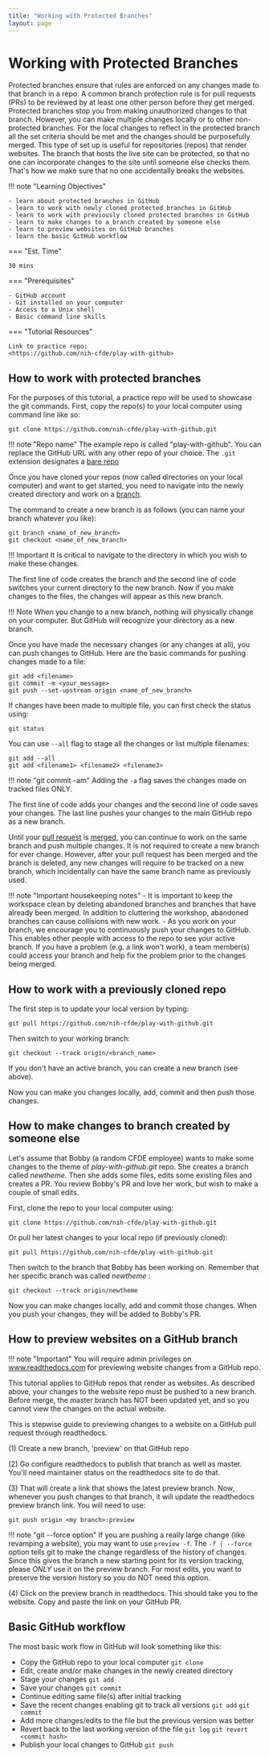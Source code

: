 ```yaml
---
title: "Working with Protected Branches"
layout: page
---
```


Working with Protected Branches
==============================

Protected branches ensure that rules are enforced on any changes made to that branch in a repo. A common branch protection rule is for pull requests (PRs) to be reviewed by at least one other person before they get merged. Protected branches stop you
from making unauthorized changes to that branch. However, you can make multiple changes locally or to other non-protected branches. For the local changes to reflect in the protected branch all the set criteria should be met and the changes should be purposefully merged. This type of set up is useful for repositories (repos) that render websites. The branch that hosts the live site can be protected, so that no one can incorporate changes to the site until someone else checks them. That's how we make sure that no one
accidentally breaks the websites.


!!! note "Learning Objectives"

    - learn about protected branches in GitHub
    - learn to work with newly cloned protected branches in GitHub
    - learn to work with previously cloned protected branches in GitHub
    - learn to make changes to a branch created by someone else
    - learn to preview websites on GitHub branches
    - learn the basic GitHub workflow

=== "Est. Time"

    30 mins

=== "Prerequisites"

    - GitHub account
    - Git installed on your computer
    - Access to a Unix shell
    - Basic command line skills

=== "Tutorial Resources"

    Link to practice repo:
    <https://github.com/nih-cfde/play-with-github>


## How to work with protected branches

For the purposes of this tutorial, a practice repo will be used to showcase the git commands. First, copy the repo(s) to your local computer using command line like so:

```
git clone https://github.com/nih-cfde/play-with-github.git
```

!!! note "Repo name"
    The example repo is called "play-with-github". You can replace the GitHub URL with any other repo of your choice. The `.git` extension designates a [bare repo](http://www.saintsjd.com/2011/01/what-is-a-bare-git-repository/)

Once you have cloned your repos (now called directories on your local computer) and want to get started, you need to navigate into the newly created directory and work on a [branch](https://docs.github.com/en/free-pro-team@latest/github/collaborating-with-issues-and-pull-requests/about-branches).

The command to create a new branch is as follows (you can name your branch whatever you like):

```
git branch <name_of_new_branch>
git checkout <name_of_new_branch>
```

!!! Important
    It is critical to navigate to the directory in which you wish to make these changes.

The first line of code creates the branch and the second line of code switches your current directory to the new branch. Now if you make changes to the files, the changes will appear as this new branch.

!!! Note
    When you change to a new branch, nothing will physically change on your computer. But GitHub will recognize your directory as a new branch.

Once you have made the necessary changes (or any changes at all), you can push changes to GitHub. Here are the basic commands for pushing changes made to a  file:

```
git add <filename>
git commit -m <your_message>
git push --set-upstream origin <name_of_new_branch>
```

If changes have been made to multiple file, you can first check the status using:

```
git status
```
You can use `--all` flag to stage all the changes or list multiple filenames:

```
git add --all
git add <filename1> <filename2> <filename3>
```

!!! note "git commit -am"
    Adding the `-a` flag saves the changes made on tracked files ONLY.

The first line of code adds your changes and the second line of code
saves your changes. The last line pushes your changes to the main GitHub
repo as a new branch.

Until your [pull request](https://docs.github.com/en/free-pro-team@latest/github/collaborating-with-issues-and-pull-requests/about-pull-requests) is [merged](https://docs.github.com/en/free-pro-team@latest/github/collaborating-with-issues-and-pull-requests/merging-a-pull-request), you can continue to work on the same branch and push multiple changes. It is not required to create a new branch for ever change. However, after your pull request has been merged and the branch is deleted, any new changes will require to be tracked on a new branch, which incidentally can have the same branch name as previously used.

!!! note "Important housekeeping notes"
    -   It is important to keep the workspace clean by deleting abandoned
        branches and branches that have already been merged. In addition to
        cluttering the workshop, abandoned branches can cause collisions
        with new work.
    -   As you work on your branch, we encourage you to continuously push
        your changes to GitHub. This enables other people with access to the
        repo to see your active branch. If you have a problem (e.g. a link won't
        work), a team member(s) could access your branch and help fix the problem
        prior to the changes being merged.

## How to work with a previously cloned repo

The first step is to update your local version by typing:

```
git pull https://github.com/nih-cfde/play-with-github.git
```

Then switch to your working branch:

```
git checkout --track origin/<branch_name>
```

If you don't have an active branch, you can create a new branch (see
above).

Now you can make you changes locally, add, commit and then push those
changes.

## How to make changes to branch created by someone else

Let's assume that Bobby (a random CFDE employee) wants to make some
changes to the theme of *play-with-github.git* repo. She creates a branch called
*newtheme*. Then she adds some files, edits some existing files and
creates a PR. You review Bobby's PR and love her work,
but wish to make a couple of small edits.

First, clone the repo to your local computer using:

```
git clone https://github.com/nih-cfde/play-with-github.git
```

Or pull her latest changes to your local repo (if previously cloned):

```
git pull https://github.com/nih-cfde/play-with-github.git
```

Then switch to the branch that Bobby has been working on. Remember that
her specific branch was called *newtheme* :

```
git checkout --track origin/newtheme
```

Now you can make changes locally, add and commit those changes. When you push your changes, they will be added to Bobby's PR.



## How to preview websites on a GitHub branch


!!! note "Important"
    You will require admin privileges on www.readthedocs.com for previewing website changes from a GitHub repo.

This tutorial applies to GitHub repos that render as websites. As
described above, your changes to the website repo must be pushed to a
new branch. Before merge, the master branch has NOT been updated yet,
and so you cannot view the changes on the actual website. 

This is stepwise guide to previewing changes to a website on a GitHub
pull request through readthedocs.

(1) Create a new branch, 'preview' on that GitHub repo

(2) Go configure readthedocs to publish that branch as well as master.
    You'll need maintainer status on the readthedocs site to do that.

(3) That will create a link that shows the latest preview branch. Now,
    whenever you push changes to that branch, it will update the
    readthedocs preview branch link. You will need to use:

```
git push origin <my branch>:preview
```

!!! note "git --force option"
    If you are pushing a really large change (like revamping a website), you may want to use `preview -f`. The `-f | --force` option tells git to make the change regardless of the history of changes.
    Since this gives the branch a new starting point for its version tracking, please *ONLY* use it on the preview branch. For most edits, you want to preserve the version history so you do NOT need this option.

(4) Click on the preview branch in readthedocs. This should take you to
    the website. Copy and paste the link on your GitHub PR.


## Basic GitHub workflow

The most basic work flow in GitHub will look something like this:

  -   Copy the GitHub repo to your local computer `git clone`
  -   Edit, create and/or make changes in the newly created directory
  -   Stage your changes `git add`
  -   Save your changes `git commit`
  -   Continue editing same file(s) after initial tracking
  -   Save the recent changes enabling git to track all versions `git add` `git commit`
  -   Add more changes/edits to the file but the previous version was better
  -   Revert back to the last working version of the file `git log` `git revert <commit hash>`
  -   Publish your local changes to GitHub `git push`

